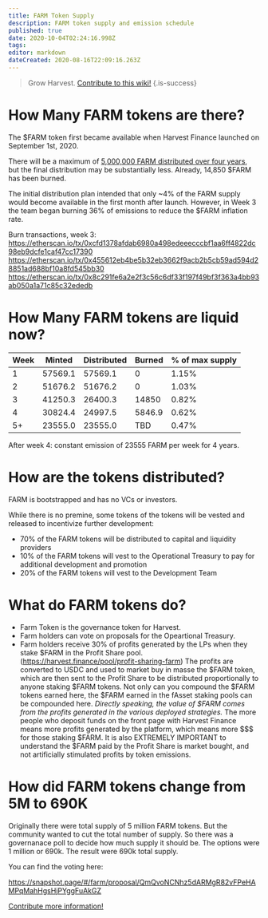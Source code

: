 ```yaml
---
title: FARM Token Supply
description: FARM token supply and emission schedule
published: true
date: 2020-10-04T02:24:16.998Z
tags: 
editor: markdown
dateCreated: 2020-08-16T22:09:16.263Z
---
```


> Grow Harvest. [Contribute to this wiki!](/contribute)
{.is-success}

# How Many FARM tokens are there?

The $FARM token first became available when Harvest Finance launched on September 1st, 2020.

There will be a maximum of [5,000,000 FARM distributed over four years][medium-launch], but the final distribution may be substantially less. Already, 14,850 $FARM has been burned.

The initial distribution plan intended that only ~4% of the FARM supply would become available in the first month after launch. However, in Week 3 the team began burning 36% of emissions to reduce the $FARM inflation rate.

Burn transactions, week 3:
https://etherscan.io/tx/0xcfd1378afdab6980a498edeeecccbf1aa6ff4822dc98eb9dcfe1caf47cc17390
https://etherscan.io/tx/0x455612eb4be5b32eb3662f9acb2b5cb59ad594d28851ad688bf10a8fd545bb30
https://etherscan.io/tx/0x8c291fe6a2e2f3c56c6df33f197f49bf3f363a4bb93ab050a1a71c85c32ededb


# How Many FARM tokens are liquid now?

| Week | Minted | Distributed | Burned | % of max supply |
|------|--------|-------------|--------|-----------------|
|  1   | 57569.1| 57569.1     | 0      | 1.15%           |
|  2   | 51676.2| 51676.2     | 0      | 1.03%           |
|  3   | 41250.3| 26400.3     | 14850  | 0.82%           |
|  4   | 30824.4| 24997.5     | 5846.9 | 0.62%           |
|  5+  | 23555.0| 23555.0     | TBD    | 0.47%           |

After week 4: constant emission of 23555 FARM per week for 4 years.


# How are the tokens distributed?

FARM is bootstrapped and has no VCs or investors.

While there is no premine, some tokens of the tokens will be vested and released to incentivize further development:

- 70% of the FARM tokens will be distributed to capital and liquidity providers
- 10% of the FARM tokens will vest to the Operational Treasury to pay for additional development and promotion
- 20% of the FARM tokens will vest to the Development Team

# What do FARM tokens do?

- Farm Token is the governance token for Harvest. 
- Farm holders can vote on proposals for the Opeartional Treasury. 
- Farm holders receive 30% of profits generated by the LPs when they stake $FARM in the Profit Share pool. (https://harvest.finance/pool/profit-sharing-farm) The profits are converted to USDC and used to market buy in masse the $FARM token, which are then sent to the Profit Share to be distributed proportionally to anyone staking $FARM tokens. Not only can you compound the $FARM tokens earned here, the $FARM earned in the fAsset staking pools can be compounded here. *Directly speaking, the value of $FARM comes from the profits generated in the various deployed strategies.* The more people who deposit funds on the front page with Harvest Finance means more profits generated by the platform, which means more $$$ for those staking $FARM. It is also EXTREMELY IMPORTANT to understand the $FARM paid by the Profit Share is market bought, and not artificially stimulated profits by token emissions.

# How did FARM tokens change from 5M to 690K
Originally there were total supply of 5 million FARM tokens. But the community wanted to cut the total number of supply. So there was a governanace poll to decide how much supply it should be. The options were 1 million or 690k. The result were 690k total supply. 

You can find the voting here: 

https://snapshot.page/#/farm/proposal/QmQvoNCNhz5dARMgR82vFPeHAMPqMahHgsHjPYggFuAkGZ



[Contribute more information!](/contribute) 

[medium-launch]: https://medium.com/harvest-finance/the-harvest-finance-project-338c3e5806fc